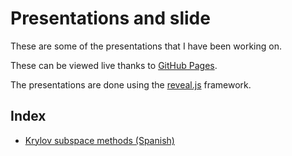 # Presentations and slide

These are some of the presentations that I have been working on.

These can be viewed live thanks to [GitHub Pages](https://pages.github.com/).

The presentations are done using the [reveal.js](https://revealjs.com/)
framework.

## Index

- [Krylov subspace methods (Spanish)](./2021-krylov/index.html)

